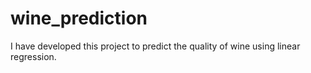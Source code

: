 # wine_prediction
I have developed this project to predict the quality of wine using linear regression.
